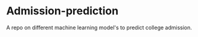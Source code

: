 # Admission-prediction
A repo on different machine learning model's to predict college admission. 

